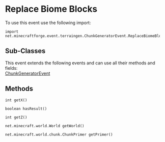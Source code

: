 # Replace Biome Blocks

To use this event use the following import:
```groovy:no-line-numbers
import net.minecraftforge.event.terraingen.ChunkGeneratorEvent.ReplaceBiomeBlocks
```

## Sub-Classes
This event extends the following events and can use all their methods and fields: <br>
[ChunkGeneratorEvent](../chunk_generator_event/chunk_generator_event.md)

## Methods
```groovy:no-line-numbers
int getX()
```

```groovy:no-line-numbers
boolean hasResult()
```

```groovy:no-line-numbers
int getZ()
```

```groovy:no-line-numbers
net.minecraft.world.World getWorld()
```

```groovy:no-line-numbers
net.minecraft.world.chunk.ChunkPrimer getPrimer()
```
